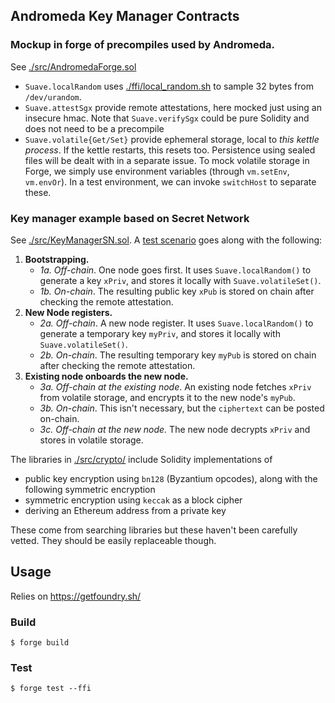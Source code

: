 ## Andromeda Key Manager Contracts

### Mockup in forge of precompiles used by Andromeda.

See [./src/AndromedaForge.sol](./src/AndromedaForge.sol)
  
 - `Suave.localRandom`	uses [./ffi/local_random.sh](ffi/local_random.sh) to sample 32 bytes from `/dev/urandom`.
 - `Suave.attestSgx` provide remote attestations, here mocked just using an insecure hmac. Note that `Suave.verifySgx` could be pure Solidity and does not need to be a precompile 
 - `Suave.volatile{Get/Set}` provide ephemeral storage, local to *this kettle process*. If the kettle restarts, this resets too. Persistence using sealed files will be dealt with in a separate issue. To mock volatile storage in Forge, we simply use environment variables (through `vm.setEnv`, `vm.envOr`). In a test environment, we can invoke `switchHost` to separate these.
  
### Key manager example based on Secret Network

  See [./src/KeyManagerSN.sol](./src/KeyManagerSN.sol). A [test scenario](./test/KeyManagerSN.t.sol) goes along with the following:
  
  1. **Bootstrapping.**
      - *1a. Off-chain*. One node goes first. It uses `Suave.localRandom()` to generate a key `xPriv`, and stores it locally with `Suave.volatileSet()`.
      - *1b. On-chain*. The resulting public key `xPub` is stored on chain after checking the remote attestation.
  2. **New Node registers.**
      - *2a. Off-chain*. A new node register. It uses `Suave.localRandom()` to generate a temporary key `myPriv`, and stores it locally with `Suave.volatileSet()`.
      - *2b. On-chain*. The resulting temporary key `myPub` is stored on chain after checking the remote attestation.
  3. **Existing node onboards the new node.**
      - *3a. Off-chain at the existing node*. An existing node fetches `xPriv` from volatile storage, and encrypts it to the new node's `myPub`.
      - *3b. On-chain*. This isn't necessary, but the `ciphertext` can be posted on-chain.
      - *3c. Off-chain at the new node.* The new node decrypts `xPriv` and stores in volatile storage.

The libraries in [./src/crypto/](./src/crypto/) include Solidity implementations of
  - public key encryption using `bn128` (Byzantium opcodes), along with the following symmetric encryption
  - symmetric encryption using `keccak` as a block cipher
  - deriving an Ethereum address from a private key

These come from searching libraries but these haven't been carefully vetted. They should be easily replaceable though.

## Usage

Relies on https://getfoundry.sh/

### Build

```shell
$ forge build
```

### Test

```shell
$ forge test --ffi
```
